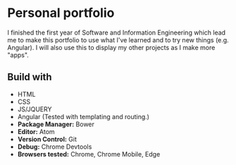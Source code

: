 # Personal portfolio
I finished the first year of Software and Information Engineering which lead me to make this portfolio to use what I've learned and to try new things (e.g. Angular).
I will also use this to display my other projects as I make more "apps".

## Build with
* HTML
* CSS
* JS/JQUERY
* Angular (Tested with templating and routing.)
* **Package Manager:** Bower
* **Editor:** Atom
* **Version Control:** Git
* **Debug:** Chrome Devtools
* **Browsers tested:** Chrome, Chrome Mobile, Edge
